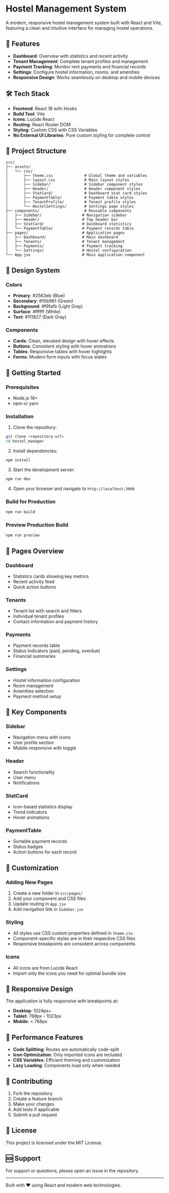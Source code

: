 # Hostel Management System

A modern, responsive hostel management system built with React and Vite, featuring a clean and intuitive interface for managing hostel operations.

## 🚀 Features

- **Dashboard**: Overview with statistics and recent activity
- **Tenant Management**: Complete tenant profiles and management
- **Payment Tracking**: Monitor rent payments and financial records
- **Settings**: Configure hostel information, rooms, and amenities
- **Responsive Design**: Works seamlessly on desktop and mobile devices

## 🛠️ Tech Stack

- **Frontend**: React 18 with Hooks
- **Build Tool**: Vite
- **Icons**: Lucide React
- **Routing**: React Router DOM
- **Styling**: Custom CSS with CSS Variables
- **No External UI Libraries**: Pure custom styling for complete control

## 📁 Project Structure

```
src/
├── assets/
│   └── css/
│       ├── theme.css              # Global theme and variables
│       ├── layout.css             # Main layout styles
│       ├── Sidebar/               # Sidebar component styles
│       ├── Header/                # Header component styles
│       ├── StatCard/              # Dashboard stat card styles
│       ├── PaymentTable/          # Payment table styles
│       ├── TenantProfile/         # Tenant profile styles
│       └── HostelSettings/        # Settings page styles
├── components/                    # Reusable components
│   ├── Sidebar/                  # Navigation sidebar
│   ├── Header/                   # Top header bar
│   ├── StatCard/                 # Dashboard statistics
│   └── PaymentTable/             # Payment records table
├── pages/                        # Application pages
│   ├── Dashboard/                # Main dashboard
│   ├── Tenants/                  # Tenant management
│   ├── Payments/                 # Payment tracking
│   └── Settings/                 # Hostel configuration
└── App.jsx                       # Main application component
```

## 🎨 Design System

### Colors
- **Primary**: #2563eb (Blue)
- **Secondary**: #10b981 (Green)
- **Background**: #f9fafb (Light Gray)
- **Surface**: #ffffff (White)
- **Text**: #111827 (Dark Gray)

### Components
- **Cards**: Clean, elevated design with hover effects
- **Buttons**: Consistent styling with hover animations
- **Tables**: Responsive tables with hover highlights
- **Forms**: Modern form inputs with focus states

## 🚀 Getting Started

### Prerequisites
- Node.js 16+ 
- npm or yarn

### Installation

1. Clone the repository:
```bash
git clone <repository-url>
cd hostel_manager
```

2. Install dependencies:
```bash
npm install
```

3. Start the development server:
```bash
npm run dev
```

4. Open your browser and navigate to `http://localhost:3000`

### Build for Production

```bash
npm run build
```

### Preview Production Build

```bash
npm run preview
```

## 📱 Pages Overview

### Dashboard
- Statistics cards showing key metrics
- Recent activity feed
- Quick action buttons

### Tenants
- Tenant list with search and filters
- Individual tenant profiles
- Contact information and payment history

### Payments
- Payment records table
- Status indicators (paid, pending, overdue)
- Financial summaries

### Settings
- Hostel information configuration
- Room management
- Amenities selection
- Payment method setup

## 🎯 Key Components

### Sidebar
- Navigation menu with icons
- User profile section
- Mobile-responsive with toggle

### Header
- Search functionality
- User menu
- Notifications

### StatCard
- Icon-based statistics display
- Trend indicators
- Hover animations

### PaymentTable
- Sortable payment records
- Status badges
- Action buttons for each record

## 🔧 Customization

### Adding New Pages
1. Create a new folder in `src/pages/`
2. Add your component and CSS files
3. Update routing in `App.jsx`
4. Add navigation link in `Sidebar.jsx`

### Styling
- All styles use CSS custom properties defined in `theme.css`
- Component-specific styles are in their respective CSS files
- Responsive breakpoints are consistent across components

### Icons
- All icons are from Lucide React
- Import only the icons you need for optimal bundle size

## 📱 Responsive Design

The application is fully responsive with breakpoints at:
- **Desktop**: 1024px+
- **Tablet**: 768px - 1023px
- **Mobile**: < 768px

## 🚀 Performance Features

- **Code Splitting**: Routes are automatically code-split
- **Icon Optimization**: Only imported icons are included
- **CSS Variables**: Efficient theming and customization
- **Lazy Loading**: Components load only when needed

## 🤝 Contributing

1. Fork the repository
2. Create a feature branch
3. Make your changes
4. Add tests if applicable
5. Submit a pull request

## 📄 License

This project is licensed under the MIT License.

## 🆘 Support

For support or questions, please open an issue in the repository.

---

Built with ❤️ using React and modern web technologies.
